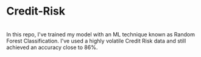 # Credit-Risk
<br>
In this repo, I've trained my model with an ML technique known as Random Forest Classification. I've used a highly volatile Credit Risk data and still achieved an accuracy close to 86%.
